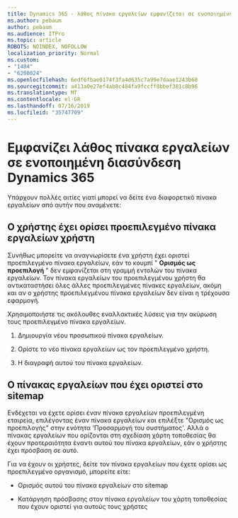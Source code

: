 ```yaml
---
title: Dynamics 365 - λάθος πίνακα εργαλείων εμφανίζεται σε ενοποιημένη διασύνδεση Dynamics 365
ms.author: pebaum
author: pebaum
ms.audience: ITPro
ms.topic: article
ROBOTS: NOINDEX, NOFOLLOW
localization_priority: Normal
ms.custom:
- "1484"
- "6200024"
ms.openlocfilehash: 6edf6fbae0174f3fa4d635c7a99e7daae1243b60
ms.sourcegitcommit: a413a0e27ef4ab8c484fa9fccff8bbef381c8b96
ms.translationtype: MT
ms.contentlocale: el-GR
ms.lasthandoff: 07/16/2019
ms.locfileid: "35747709"
---
```

# <a name="wrong-dashboard-shows-in-dynamics-365-unified-interface"></a>Εμφανίζει λάθος πίνακα εργαλείων σε ενοποιημένη διασύνδεση Dynamics 365

Υπάρχουν πολλές αιτίες γιατί μπορεί να δείτε ένα διαφορετικό πίνακα εργαλείων από αυτήν που αναμένετε:

## <a name="the-user-has-set-a-user-default-dashboard"></a>Ο χρήστης έχει ορίσει προεπιλεγμένο πίνακα εργαλείων χρήστη 

Συνήθως μπορείτε να αναγνωρίσετε ένα χρήστη έχει οριστεί προεπιλεγμένο πίνακα εργαλείων, εάν το κουμπί " **Ορισμός ως προεπιλογή** " δεν εμφανίζεται στη γραμμή εντολών του πίνακα εργαλείων. Τον πίνακα εργαλείων του προεπιλεγμένου χρήστη θα αντικαταστήσει όλες άλλες προεπιλεγμένες πίνακες εργαλείων, ακόμη και αν ο χρήστης προεπιλεγμένου πίνακα εργαλείων δεν είναι η τρέχουσα εφαρμογή.

Χρησιμοποιήστε τις ακόλουθες εναλλακτικές λύσεις για την ακύρωση τους προεπιλεγμένο πίνακα εργαλείων.

1. Δημιουργία νέου προσωπικού πίνακα εργαλείων.

2. Ορίστε το νέο πίνακα εργαλείων ως τον προεπιλεγμένο χρήστη.

3. Η διαγραφή αυτού του πίνακα εργαλείων.

## <a name="the-dashboard-is-set-in-the-sitemap"></a>Ο πίνακας εργαλείων που έχει οριστεί στο sitemap

Ενδέχεται να έχετε ορίσει έναν πίνακα εργαλείων προεπιλεγμένη εταιρεία, επιλέγοντας έναν πίνακα εργαλείων και επιλέξτε "Ορισμός ως προεπιλογής" στην ενότητα 'Προσαρμογή του συστήματος'. Αλλά ο πίνακας εργαλείων που ορίζονται στη σχεδίαση χάρτη τοποθεσίας θα έχουν προτεραιότητα έναντι αυτού του πίνακα εργαλείων, εάν ο χρήστης έχει πρόσβαση σε αυτό.

Για να έχουν οι χρήστες, δείτε τον πίνακα εργαλείων που έχετε ορίσει ως προεπιλεγμένο οργανισμό, μπορείτε είτε:

* Ορισμός αυτού του πίνακα εργαλείων στο sitemap

* Κατάργηση πρόσβασης στον πίνακα εργαλείων του χάρτη τοποθεσίας που έχουν οριστεί για αυτούς τους χρήστες
